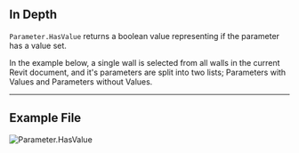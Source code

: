 ## In Depth
`Parameter.HasValue` returns a boolean value representing if the parameter has a value set.

In the example below, a single wall is selected from all walls in the current Revit document, and it's parameters are split into two lists; Parameters with Values and Parameters without Values.
___
## Example File

![Parameter.HasValue](./Revit.Elements.Parameter.HasValue_img.jpg)

